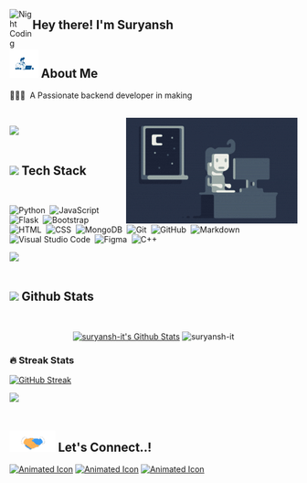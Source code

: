 <!-- ![Snake animation](https://github.com/suryansh-it/suryansh-it/blob/main/github/workflows/snake.yml)-->

<img alt="Night Coding" src="./assets/Hand%20Wave.gif" width='40' align="left"/><h2>Hey there! I'm Suryansh</h2>

<!-- ## 👋 &nbsp;Hey there! I'm SURYANSH -->

## <picture><img src = "https://github.com/suryansh-it/suryansh-it/blob/main/assets/Animation%20-%201720768634251.gif" width = 50px></picture> <b> About Me </b>



👨🏻‍💻 &nbsp;A Passionate backend developer in making




<br>

<img alt="Night Coding" src="https://raw.githubusercontent.com/AVS1508/AVS1508/master/assets/Night-Coding.gif" align="right"/>

<img src="https://user-images.githubusercontent.com/73097560/115834477-dbab4500-a447-11eb-908a-139a6edaec5c.gif"><br><br>

## <img src="https://media2.giphy.com/media/QssGEmpkyEOhBCb7e1/giphy.gif?cid=ecf05e47a0n3gi1bfqntqmob8g9aid1oyj2wr3ds3mg700bl&rid=giphy.gif" width ="25"><b>  Tech Stack </b>
<br>


![Python](https://img.shields.io/badge/-Python-05122A?style=flat&logo=python)&nbsp;
![JavaScript](https://img.shields.io/badge/-JavaScript-05122A?style=flat&logo=javascript)&nbsp;
![Flask](https://img.shields.io/badge/-Flask-05122A?style=flat&logo=flask)&nbsp;
![Bootstrap](https://img.shields.io/badge/-Bootstrap-05122A?style=flat&logo=bootstrap&logoColor=563D7C)\
![HTML](https://img.shields.io/badge/-HTML-05122A?style=flat&logo=HTML5)&nbsp;
![CSS](https://img.shields.io/badge/-CSS-05122A?style=flat&logo=CSS3&logoColor=1572B6)&nbsp;
![MongoDB](https://img.shields.io/badge/-MongoDB-05122A?style=flat&logo=mongodb)&nbsp;
![Git](https://img.shields.io/badge/-Git-05122A?style=flat&logo=git)&nbsp;
![GitHub](https://img.shields.io/badge/-GitHub-05122A?style=flat&logo=github)&nbsp;
![Markdown](https://img.shields.io/badge/-Markdown-05122A?style=flat&logo=markdown)\
![Visual Studio Code](https://img.shields.io/badge/-Visual%20Studio%20Code-05122A?style=flat&logo=visual-studio-code&logoColor=007ACC)&nbsp;
![Figma](https://img.shields.io/badge/-Figma-05122A?style=flat&logo=figma&logoColor=F24E1E)&nbsp;
![C++](https://img.icons8.com/?size=100&id=40669&format=png&color=000000)&nbsp;



<img src="https://user-images.githubusercontent.com/73097560/115834477-dbab4500-a447-11eb-908a-139a6edaec5c.gif"><br><br>

## <img src="https://media.giphy.com/media/iY8CRBdQXODJSCERIr/giphy.gif" width="35"><b> Github Stats </b>
<br>
<p align="center">
    <a href="https://github.com/suryansh-it/github-readme-stats">
	    <img alt="suryansh-it's Github Stats" src="https://github-readme-stats.vercel.app/api?username=suryansh-it&show_icons=true&count_private=true&locale=en&theme=tokyonight&layout=compact" height="230px"/></a>
	  <img src="https://github-readme-stats.vercel.app/api/top-langs/?username=suryansh-it&langs_count=10&show_icons=true&locale=en&theme=tokyonight" alt="suryansh-it" height="230px"/>
</p>

### 🔥 Streak Stats

[![GitHub Streak](https://github-readme-streak-stats.herokuapp.com/?user=suryansh-it&theme=dark)](https://git.io/streak-stats)

<img src="https://user-images.githubusercontent.com/73097560/115834477-dbab4500-a447-11eb-908a-139a6edaec5c.gif"><br><br>

## <img src="https://github.com/0xAbdulKhalid/0xAbdulKhalid/raw/main/assets/mdImages/handshake.gif" width ="80"><b style=" margin-bottom: 100px;"> Let's Connect..! </b>
<p align="center">

<a href="https://www.linkedin.com/in/suryansharma"> <img src="https://img.icons8.com/?size=100&id=13930&format=png&color=000000" width="40" height="40" alt="Animated Icon"/></a>
<a href="mailto:suryansharma09@gmail.com"><img src="https://img.icons8.com/?size=100&id=37246&format=png&color=000000"  width="40" height="40" alt="Animated Icon"/></a>
<a href="https://instagram.com/_suryansharma_"><img src="https://img.icons8.com/?size=100&id=Xy10Jcu1L2Su&format=png&color=000000" width="40" height="40" alt="Animated Icon
"/></a>

</p>


